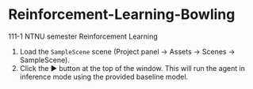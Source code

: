 # Reinforcement-Learning-Bowling
111-1 NTNU semester Reinforcement Learning 
1. Load the `SampleScene` scene (Project panel → Assets → Scenes → SampleScene).
2. Click the ▶ button at the top of the window. This will run the agent in inference mode using the provided baseline model.
